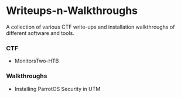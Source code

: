 # Writeups-n-Walkthroughs
A collection of various CTF write-ups and installation walkthroughs of different software and tools.


### CTF
- MonitorsTwo-HTB












### Walkthroughs 
- Installing ParrotOS Security in UTM

